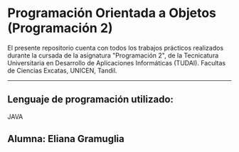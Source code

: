 # Programación Orientada a Objetos (Programación 2)

El presente repositorio cuenta con todos los trabajos prácticos realizados durante la cursada de la asignatura "Programación 2", de la Tecnicatura Universitaria en Desarrollo de Aplicaciones Informáticas (TUDAI).
Facultas de Ciencias Excatas, UNICEN, Tandil.

---------

## Lenguaje de programación utilizado:
JAVA

## Alumna: Eliana Gramuglia
